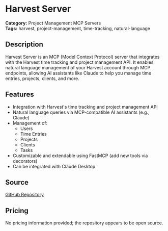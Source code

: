 # Harvest Server

**Category:** Project Management MCP Servers  
**Tags:** harvest, project-management, time-tracking, natural-language

## Description
Harvest Server is an MCP (Model Context Protocol) server that integrates with the Harvest time tracking and project management API. It enables natural language management of your Harvest account through MCP endpoints, allowing AI assistants like Claude to help you manage time entries, projects, clients, and more.

## Features
- Integration with Harvest's time tracking and project management API
- Natural language queries via MCP-compatible AI assistants (e.g., Claude)
- Management of:
  - Users
  - Time Entries
  - Projects
  - Clients
  - Tasks
- Customizable and extendable using FastMCP (add new tools via decorators)
- Can be integrated with Claude Desktop

## Source
[GitHub Repository](https://github.com/taiste/harvest-mcp-server)

## Pricing
No pricing information provided; the repository appears to be open source.
